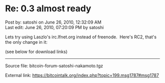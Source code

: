 # Re: 0.3 almost ready

Post by: satoshi on June 26, 2010, 12:32:09 AM<br>
Last edit: June 26, 2010, 07:20:09 PM by satoshi

Lets try using Laszlo's irc.lfnet.org instead of freenode. &nbsp;Here's RC2, that's the only change in it:

(see below for download links)

---

Source file: bitcoin-forum-satoshi-nakamoto.tgz

External link: https://bitcointalk.org/index.php?topic=199.msg1787#msg1787
